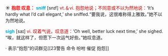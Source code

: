 ☀ <font color="red">**抱怨 叹息：**</font>
<font color="sky blue">**sniff**</font> [snɪf] 
<font color="#c00000">vt.＆vi. 抱怨地说；不同意或不以为然地说：</font>‘It’s hardly what I’d call elegant,’ she sniffed.“要我说，这很难称得上雅致。”她不以为然地说。

<font color="sky blue">**sigh**</font> [saɪ] 
<font color="#c00000">vi. 叹着气说，叹息道：</font>‘Oh well, better luck next time,’ she sighed. “唉，就这样了，但愿下一次运气好些。”她叹息道。

· 表示“抱怨“的词群见[[23警告 命令 吩咐 催促 抱怨]]
